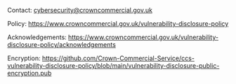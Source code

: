Contact: cybersecurity@crowncommercial.gov.uk

Policy: https://www.crowncommercial.gov.uk/vulnerability-disclosure-policy

Acknowledgements: https://www.crowncommercial.gov.uk/vulnerability-disclosure-policy/acknowledgements

Encryption: https://github.com/Crown-Commercial-Service/ccs-vulnerability-disclosure-policy/blob/main/vulnerability-disclosure-public-encryption.pub

